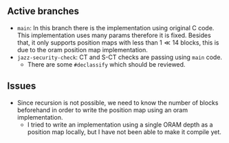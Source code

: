 ## Active branches
- `main`: In this branch there is the implementation using original C code. This implementation uses many params therefore it is fixed. Besides that, it only supports position maps with less than $1\ll14$ blocks, this is due to the oram position map implementation.
- `jazz-security-check`: CT and S-CT checks are passing using `main` code.
  - There are some `#declassify` which should be reviewed.

## Issues
- Since recursion is not possible, we need to know the number of blocks beforehand in order to write the position map using an oram implementation.
  - I tried to write an implementation using a single ORAM depth as a position map locally, but I have not been able to make it compile yet.
